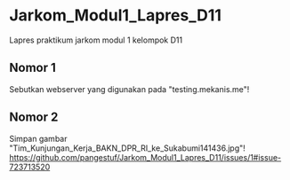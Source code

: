 # Jarkom_Modul1_Lapres_D11
Lapres praktikum jarkom modul 1 kelompok D11
## Nomor 1
Sebutkan webserver yang digunakan pada "testing.mekanis.me"!

## Nomor 2
Simpan gambar "Tim_Kunjungan_Kerja_BAKN_DPR_RI_ke_Sukabumi141436.jpg"!
https://github.com/pangestuf/Jarkom_Modul1_Lapres_D11/issues/1#issue-723713520


